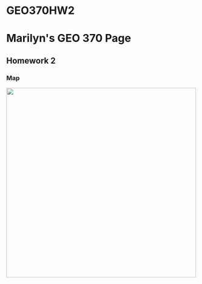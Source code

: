 # GEO370HW2
<!DOCTYPE html>
<html lang="en">
<head>
    <meta charset="UTF-8">
    <meta name="viewport" content="width=device-width, initial-scale=1.0">
    <title>Home
  </title>
</head>
<body>
    <H1>Marilyn's GEO 370 Page </H1>
   <h2>Homework 2</h2>
   <H3>Map</H3>
   <img  width="500" src="./pngs/homework2new.png" alt="">  
</body>
</html>